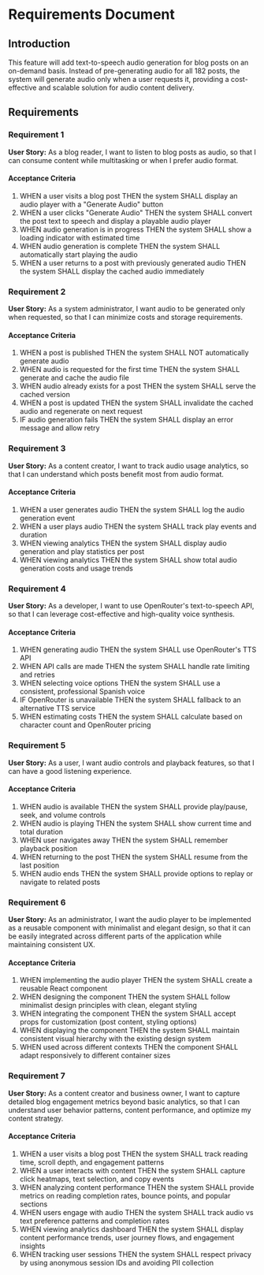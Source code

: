 # Requirements Document

## Introduction

This feature will add text-to-speech audio generation for blog posts on an on-demand basis. Instead of pre-generating audio for all 182 posts, the system will generate audio only when a user requests it, providing a cost-effective and scalable solution for audio content delivery.

## Requirements

### Requirement 1

**User Story:** As a blog reader, I want to listen to blog posts as audio, so that I can consume content while multitasking or when I prefer audio format.

#### Acceptance Criteria

1. WHEN a user visits a blog post THEN the system SHALL display an audio player with a "Generate Audio" button
2. WHEN a user clicks "Generate Audio" THEN the system SHALL convert the post text to speech and display a playable audio player
3. WHEN audio generation is in progress THEN the system SHALL show a loading indicator with estimated time
4. WHEN audio generation is complete THEN the system SHALL automatically start playing the audio
5. WHEN a user returns to a post with previously generated audio THEN the system SHALL display the cached audio immediately

### Requirement 2

**User Story:** As a system administrator, I want audio to be generated only when requested, so that I can minimize costs and storage requirements.

#### Acceptance Criteria

1. WHEN a post is published THEN the system SHALL NOT automatically generate audio
2. WHEN audio is requested for the first time THEN the system SHALL generate and cache the audio file
3. WHEN audio already exists for a post THEN the system SHALL serve the cached version
4. WHEN a post is updated THEN the system SHALL invalidate the cached audio and regenerate on next request
5. IF audio generation fails THEN the system SHALL display an error message and allow retry

### Requirement 3

**User Story:** As a content creator, I want to track audio usage analytics, so that I can understand which posts benefit most from audio format.

#### Acceptance Criteria

1. WHEN a user generates audio THEN the system SHALL log the audio generation event
2. WHEN a user plays audio THEN the system SHALL track play events and duration
3. WHEN viewing analytics THEN the system SHALL display audio generation and play statistics per post
4. WHEN viewing analytics THEN the system SHALL show total audio generation costs and usage trends

### Requirement 4

**User Story:** As a developer, I want to use OpenRouter's text-to-speech API, so that I can leverage cost-effective and high-quality voice synthesis.

#### Acceptance Criteria

1. WHEN generating audio THEN the system SHALL use OpenRouter's TTS API
2. WHEN API calls are made THEN the system SHALL handle rate limiting and retries
3. WHEN selecting voice options THEN the system SHALL use a consistent, professional Spanish voice
4. IF OpenRouter is unavailable THEN the system SHALL fallback to an alternative TTS service
5. WHEN estimating costs THEN the system SHALL calculate based on character count and OpenRouter pricing

### Requirement 5

**User Story:** As a user, I want audio controls and playback features, so that I can have a good listening experience.

#### Acceptance Criteria

1. WHEN audio is available THEN the system SHALL provide play/pause, seek, and volume controls
2. WHEN audio is playing THEN the system SHALL show current time and total duration
3. WHEN user navigates away THEN the system SHALL remember playback position
4. WHEN returning to the post THEN the system SHALL resume from the last position
5. WHEN audio ends THEN the system SHALL provide options to replay or navigate to related posts

### Requirement 6

**User Story:** As an administrator, I want the audio player to be implemented as a reusable component with minimalist and elegant design, so that it can be easily integrated across different parts of the application while maintaining consistent UX.

#### Acceptance Criteria

1. WHEN implementing the audio player THEN the system SHALL create a reusable React component
2. WHEN designing the component THEN the system SHALL follow minimalist design principles with clean, elegant styling
3. WHEN integrating the component THEN the system SHALL accept props for customization (post content, styling options)
4. WHEN displaying the component THEN the system SHALL maintain consistent visual hierarchy with the existing design system
5. WHEN used across different contexts THEN the component SHALL adapt responsively to different container sizes

### Requirement 7

**User Story:** As a content creator and business owner, I want to capture detailed blog engagement metrics beyond basic analytics, so that I can understand user behavior patterns, content performance, and optimize my content strategy.

#### Acceptance Criteria

1. WHEN a user visits a blog post THEN the system SHALL track reading time, scroll depth, and engagement patterns
2. WHEN a user interacts with content THEN the system SHALL capture click heatmaps, text selection, and copy events
3. WHEN analyzing content performance THEN the system SHALL provide metrics on reading completion rates, bounce points, and popular sections
4. WHEN users engage with audio THEN the system SHALL track audio vs text preference patterns and completion rates
5. WHEN viewing analytics dashboard THEN the system SHALL display content performance trends, user journey flows, and engagement insights
6. WHEN tracking user sessions THEN the system SHALL respect privacy by using anonymous session IDs and avoiding PII collection
